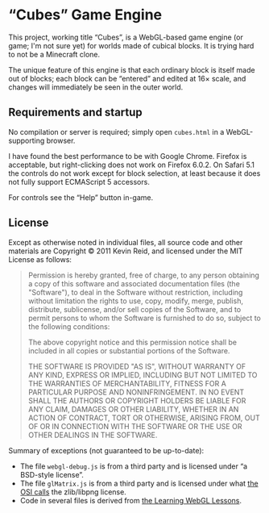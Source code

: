 “Cubes” Game Engine
===================

This project, working title “Cubes”, is a WebGL-based game engine (or game; I'm not sure yet) for worlds made of cubical blocks. It is trying hard to not be a Minecraft clone.

The unique feature of this engine is that each ordinary block is itself made out of blocks; each block can be “entered” and edited at 16× scale, and changes will immediately be seen in the outer world.

Requirements and startup
------------------------

No compilation or server is required; simply open `cubes.html` in a WebGL-supporting browser.

I have found the best performance to be with Google Chrome. Firefox is acceptable, but right-clicking does not work on Firefox 6.0.2. On Safari 5.1 the controls do not work except for block selection, at least because it does not fully support ECMAScript 5 accessors.

For controls see the “Help” button in-game.

License
-------

Except as otherwise noted in individual files, all source code and other materials are Copyright © 2011 Kevin Reid, and licensed under the MIT License as follows:

> Permission is hereby granted, free of charge, to any person obtaining a copy of this software and associated documentation files (the "Software"), to deal in the Software without restriction, including without limitation the rights to use, copy, modify, merge, publish, distribute, sublicense, and/or sell copies of the Software, and to permit persons to whom the Software is furnished to do so, subject to the following conditions:
> 
> The above copyright notice and this permission notice shall be included in all copies or substantial portions of the Software.
> 
> THE SOFTWARE IS PROVIDED "AS IS", WITHOUT WARRANTY OF ANY KIND, EXPRESS OR IMPLIED, INCLUDING BUT NOT LIMITED TO THE WARRANTIES OF MERCHANTABILITY, FITNESS FOR A PARTICULAR PURPOSE AND NONINFRINGEMENT. IN NO EVENT SHALL THE AUTHORS OR COPYRIGHT HOLDERS BE LIABLE FOR ANY CLAIM, DAMAGES OR OTHER LIABILITY, WHETHER IN AN ACTION OF CONTRACT, TORT OR OTHERWISE, ARISING FROM, OUT OF OR IN CONNECTION WITH THE SOFTWARE OR THE USE OR OTHER DEALINGS IN THE SOFTWARE.

Summary of exceptions (not guaranteed to be up-to-date):

* The file `webgl-debug.js` is from a third party and is licensed under “a BSD-style license”.
* The file `glMatrix.js` is from a third party and is licensed under what [the OSI calls](http://www.opensource.org/licenses/Zlib) the zlib/libpng license.
* Code in several files is derived from [the Learning WebGL Lessons](http://learningwebgl.com/blog/?page_id=1217).